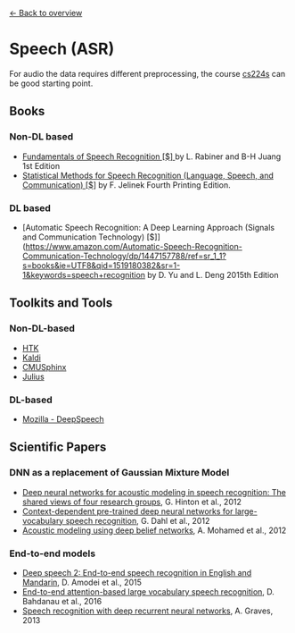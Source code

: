 [← Back to overview](../README.md)

# Speech (ASR)
For audio the data requires different preprocessing, the course [cs224s](http://web.stanford.edu/class/cs224s/syllabus.html) can be good starting point.

## Books
### Non-DL based
* [Fundamentals of Speech Recognition [$] ](https://www.amazon.com/Fundamentals-Speech-Recognition-Lawrence-Rabiner/dp/0130151572/ref=sr_1_4?ie=UTF8&qid=1519180205&sr=8-4&keywords=lawrence+rabiner) by L. Rabiner and B-H Juang 1st Edition
* [Statistical Methods for Speech Recognition (Language, Speech, and Communication) [$]](https://www.amazon.com/Statistical-Methods-Recognition-Language-Communication/dp/0262100665/ref=sr_1_2?s=books&ie=UTF8&qid=1519180382&sr=1-2&keywords=speech+recognition) by F. Jelinek Fourth Printing Edition. 

### DL based
* [Automatic Speech Recognition: A Deep Learning Approach (Signals and Communication Technology) [$]](https://www.amazon.com/Automatic-Speech-Recognition-Communication-Technology/dp/1447157788/ref=sr_1_1?s=books&ie=UTF8&qid=1519180382&sr=1-1&keywords=speech+recognition by D. Yu and L. Deng 2015th Edition

## Toolkits and Tools
### Non-DL-based
* [HTK](http://htk.eng.cam.ac.uk/)
* [Kaldi](http://kaldi-asr.org/)
* [CMUSphinx](https://cmusphinx.github.io/)
* [Julius](https://github.com/julius-speech/julius)

### DL-based
* [Mozilla - DeepSpeech](https://github.com/mozilla/DeepSpeech)

## Scientific Papers

### DNN as a replacement of Gaussian Mixture Model
- [Deep neural networks for acoustic modeling in speech recognition: The shared views of four research groups](http://www.cs.toronto.edu/~asamir/papers/SPM_DNN_12.pdf), G. Hinton et al., 2012
- [Context-dependent pre-trained deep neural networks for large-vocabulary speech recognition](http://citeseerx.ist.psu.edu/viewdoc/download?doi=10.1.1.337.7548&rep=rep1&type=pdf), G. Dahl et al., 2012
- [Acoustic modeling using deep belief networks](http://www.cs.toronto.edu/~asamir/papers/speechDBN_jrnl.pdf), A. Mohamed et al., 2012

### End-to-end models
- [Deep speech 2: End-to-end speech recognition in English and Mandarin](https://arxiv.org/pdf/1512.02595), D. Amodei et al., 2015
- [End-to-end attention-based large vocabulary speech recognition](https://arxiv.org/pdf/1508.04395), D. Bahdanau et al., 2016
- [Speech recognition with deep recurrent neural networks](http://arxiv.org/pdf/1303.5778.pdf), A. Graves, 2013
